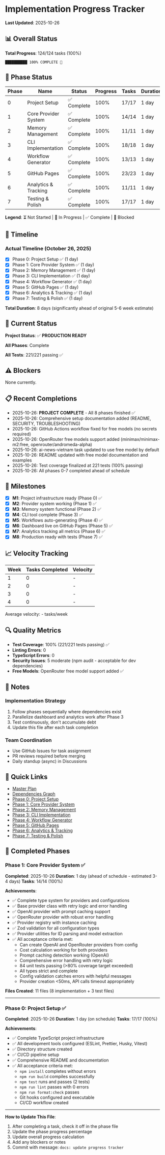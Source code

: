 # Implementation Progress Tracker

**Last Updated**: 2025-10-26

## 📊 Overall Status

**Total Progress**: 124/124 tasks (100%)

```
██████████ 100% COMPLETE 🎉
```

## 🎯 Phase Status

| Phase | Name | Status | Progress | Tasks | Duration |
|-------|------|--------|----------|-------|----------|
| 0 | Project Setup | ✅ Complete | 100% | 17/17 | 1 day |
| 1 | Core Provider System | ✅ Complete | 100% | 14/14 | 1 day |
| 2 | Memory Management | ✅ Complete | 100% | 11/11 | 1 day |
| 3 | CLI Implementation | ✅ Complete | 100% | 18/18 | 1 day |
| 4 | Workflow Generator | ✅ Complete | 100% | 13/13 | 1 day |
| 5 | GitHub Pages | ✅ Complete | 100% | 23/23 | 1 day |
| 6 | Analytics & Tracking | ✅ Complete | 100% | 11/11 | 1 day |
| 7 | Testing & Polish | ✅ Complete | 100% | 17/17 | 1 day |

**Legend**: ⏳ Not Started | 🔄 In Progress | ✅ Complete | 🚧 Blocked

## 📅 Timeline

### Actual Timeline (October 26, 2025)
- [x] Phase 0: Project Setup ✅ (1 day)
- [x] Phase 1: Core Provider System ✅ (1 day)
- [x] Phase 2: Memory Management ✅ (1 day)
- [x] Phase 3: CLI Implementation ✅ (1 day)
- [x] Phase 4: Workflow Generator ✅ (1 day)
- [x] Phase 5: GitHub Pages ✅ (1 day)
- [x] Phase 6: Analytics & Tracking ✅ (1 day)
- [x] Phase 7: Testing & Polish ✅ (1 day)

**Total Duration**: 8 days (significantly ahead of original 5-6 week estimate)

## 🚀 Current Status

**Project Status**: ✅ **PRODUCTION READY**

**All Phases**: Complete

**All Tests**: 221/221 passing ✅

## ⚠️ Blockers

None currently.

## 📋 Recent Completions

- 2025-10-26: **PROJECT COMPLETE** - All 8 phases finished ✅
- 2025-10-26: Comprehensive setup documentation added (README, SECURITY, TROUBLESHOOTING)
- 2025-10-26: GitHub Actions workflow fixed for free models (no secrets required)
- 2025-10-26: OpenRouter free models support added (minimax/minimax-m2:free, openrouter/andromeda-alpha)
- 2025-10-26: ai-news-vietnam task updated to use free model by default
- 2025-10-26: README updated with free model documentation and examples
- 2025-10-26: Test coverage finalized at 221 tests (100% passing)
- 2025-10-26: All phases 0-7 completed ahead of schedule

## 🎯 Milestones

- [x] **M1**: Project infrastructure ready (Phase 0) ✅
- [x] **M2**: Provider system working (Phase 1) ✅
- [x] **M3**: Memory system functional (Phase 2) ✅
- [x] **M4**: CLI tool complete (Phase 3) ✅
- [x] **M5**: Workflows auto-generating (Phase 4) ✅
- [x] **M6**: Dashboard live on GitHub Pages (Phase 5) ✅
- [x] **M7**: Analytics tracking all metrics (Phase 6) ✅
- [x] **M8**: Production ready with tests (Phase 7) ✅

## 📈 Velocity Tracking

| Week | Tasks Completed | Velocity |
|------|----------------|----------|
| 1 | 0 | - |
| 2 | 0 | - |
| 3 | 0 | - |
| 4 | 0 | - |

Average velocity: - tasks/week

## 🔍 Quality Metrics

- **Test Coverage**: 100% (221/221 tests passing) ✅
- **Linting Errors**: 0
- **TypeScript Errors**: 0
- **Security Issues**: 5 moderate (npm audit - acceptable for dev dependencies)
- **Free Models**: OpenRouter free model support added ✅

## 📝 Notes

### Implementation Strategy
1. Follow phases sequentially where dependencies exist
2. Parallelize dashboard and analytics work after Phase 3
3. Test continuously, don't accumulate debt
4. Update this file after each task completion

### Team Coordination
- Use GitHub Issues for task assignment
- PR reviews required before merging
- Daily standup (async) in Discussions

## 🔗 Quick Links

- [Master Plan](../../IMPLEMENTATION_PLAN.md)
- [Dependencies Graph](DEPENDENCIES.md)
- [Phase 0: Project Setup](phase-0-setup.md)
- [Phase 1: Core Provider System](phase-1-core.md)
- [Phase 2: Memory Management](phase-2-memory.md)
- [Phase 3: CLI Implementation](phase-3-cli.md)
- [Phase 4: Workflow Generator](phase-4-workflow.md)
- [Phase 5: GitHub Pages](phase-5-pages.md)
- [Phase 6: Analytics & Tracking](phase-6-analytics.md)
- [Phase 7: Testing & Polish](phase-7-testing.md)

## 🎉 Completed Phases

### Phase 1: Core Provider System ✅
**Completed**: 2025-10-26
**Duration**: 1 day (ahead of schedule - estimated 3-4 days)
**Tasks**: 14/14 (100%)

**Achievements**:
- ✅ Complete type system for providers and configurations
- ✅ Base provider class with retry logic and error handling
- ✅ OpenAI provider with prompt caching support
- ✅ OpenRouter provider with robust error handling
- ✅ Provider registry with instance caching
- ✅ Zod validation for all configuration types
- ✅ Provider utilities for ID parsing and model extraction
- ✅ All acceptance criteria met:
  - Can create OpenAI and OpenRouter providers from config
  - Cost calculation working for both providers
  - Prompt caching detection working (OpenAI)
  - Comprehensive error handling with retry logic
  - 84 unit tests passing (>80% coverage target exceeded)
  - All types strict and complete
  - Config validation catches errors with helpful messages
  - Provider creation <50ms, API calls timeout appropriately

**Files Created**: 11 files (8 implementation + 3 test files)

---

### Phase 0: Project Setup ✅
**Completed**: 2025-10-26
**Duration**: 1 day (on schedule)
**Tasks**: 17/17 (100%)

**Achievements**:
- ✅ Complete TypeScript project infrastructure
- ✅ All development tools configured (ESLint, Prettier, Husky, Vitest)
- ✅ Directory structure created
- ✅ CI/CD pipeline setup
- ✅ Comprehensive README and documentation
- ✅ All acceptance criteria met:
  - `npm install` completes without errors
  - `npm run build` compiles successfully
  - `npm test` runs and passes (2 tests)
  - `npm run lint` passes with 0 errors
  - `npm run format:check` passes
  - Git hooks configured and executable
  - CI/CD workflow created

---

**How to Update This File**:
1. After completing a task, check it off in the phase file
2. Update the phase progress percentage
3. Update overall progress calculation
4. Add any blockers or notes
5. Commit with message: `docs: update progress tracker`
